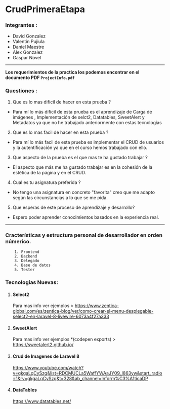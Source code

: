 # CrudPrimeraEtapa

### Integrantes :

- David Gonzalez
- Valentin Pujiula  
- Daniel Maestre 
- Alex Gonzalez
- Gaspar Novel

--- 

**Los requerimientos de la practica los podemos encontrar en el documento PDF `ProjectInfo.pdf`**

### Questiones :

1. Que es lo mas dificil de hacer en esta prueba ?

  * Para mí lo más difícil de esta prueba es el aprendizaje de Carga de imágenes
, Implementación de selct2, Datatables, SweetAlert y Metadatos ya que no he trabajado anteriormente con estas tecnologías 

2. Que es lo mas facil de hacer en esta prueba ?

  * Para mí lo más facil de esta prueba es implementar el CRUD de usuarios y la autentificación ya que en el curso hemos trabajado con ello.

3. Que aspecto de la prueba es el que mas te ha gustado trabajar ?

  * El aspecto que más me ha gustado trabajar es en la cohesión de la estética de la página y en el CRUD.

4. Cual es tu asignatura preferida ?

  * No tengo una asignatura en concreto "favorita" creo que me adapto según las circunstancias a lo que se me pida.

5. Que esperas de este proceso de aprendizaje y desarrollo?

  * Espero poder aprender conocimientos basados en la experiencia real.

---
###     Cracterísticas y estructura personal de desarrollador en orden númerico.
        1. Frontend
        2. Backend
        3. Delegado
        4. Base de datos
        5. Tester


### Tecnologias Nuevas:

1. #### Select2
     
     Para mas info ver ejemplos > https://www.zentica-global.com/es/zentica-blog/ver/como-crear-el-menu-desplegable-select2-en-laravel-8-livewire-6073a4f27a333 



1. #### SweetAlert

    Para mas info ver ejemplos *(codepen exports) > https://sweetalert2.github.io/ 

1. #### Crud de Imagenes de Laravel 8 

    https://www.youtube.com/watch?v=gkgaLqCySzg&list=RDCMUCLa5WaffYWAaJY09_l863yw&start_radio=1&rv=gkgaLqCySzg&t=328&ab_channel=Inform%C3%A1ticaDP 

1. #### DataTables

    https://www.datatables.net/